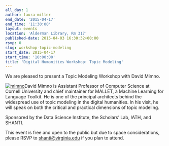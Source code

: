 ```yaml
---
all_day: 1
author: laura-miller
end_date: '2015-04-17'
end_time: '11:30:00'
layout: events
location: 'Alderman Library, Rm 317'
published-date: 2015-04-03 16:30:32+00:00
rsvp: 0
slug: workshop-topic-modeling
start_date: 2015-04-17
start_time: '10:00:00'
title: 'Digital Humanities Workshop: Topic Modeling'
---
```


We are pleased to present a Topic Modeling Workshop with David Mimno.









[![mimno](http://scholarslab.org/wp-content/uploads/2015/04/mimno-110x110.jpeg)](http://scholarslab.org/wp-content/uploads/2015/04/mimno.jpeg)David Mimno is Assistant Professor of Computer Science at Cornell University and chief maintainer for MALLET, a Machine Learning for Language Toolkit. He is one of the principal architects behind the widespread use of topic modeling in the digital humanities. In his visit, he will speak on both the critical and practical dimensions of topic modeling.

Sponsored by the Data Science Institute, the Scholars’ Lab, IATH, and SHANTI.







This event is free and open to the public but due to space considerations, please RSVP to [shanti@virginia.edu](mailto:shanti@virginia.edu) if you plan to attend.
